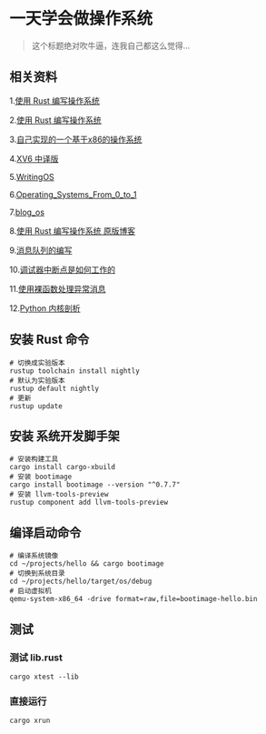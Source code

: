 # 一天学会做操作系统
> 这个标题绝对吹牛逼，连我自己都这么觉得...


## 相关资料 

1.[使用 Rust 编写操作系统](https://rust.cc/article?id=57e7ead4-7596-41cb-913e-7bd075caa7f4)

2.[使用 Rust 编写操作系统](https://github.com/rustcc/writing-an-os-in-rust)

3.[自己实现的一个基于x86的操作系统](https://bbs.pediy.com/thread-182967.htm)

4.[XV6 中译版](https://github.com/deyuhua/xv6-book-chinese/blob/master/book/zh/chap01.md)

5.[WritingOS](http://oldlinux.org/Linux.old/docs/WritingOS.pdf)

6.[Operating_Systems_From_0_to_1](./doc/Operating_Systems_From_0_to_1.pdf)

7.[blog_os](https://github.com/phil-opp/blog_os)

8.[使用 Rust 编写操作系统 原版博客](http://os.phil-opp.com/)

9.[消息队列的编写](https://github.com/johnmq/john)

10.[调试器中断点是如何工作的](https://eli.thegreenplace.net/2011/01/27/how-debuggers-work-part-2-breakpoints)

11.[使用裸函数处理异常消息](https://os.phil-opp.com/first-edition/extra/naked-exceptions/)

12.[Python 内核剖析](https://eli.thegreenplace.net/tag/python-internals)

## 安装 Rust 命令
```shell
# 切换成实验版本
rustup toolchain install nightly
# 默认为实验版本
rustup default nightly
# 更新
rustup update
```

## 安装 系统开发脚手架
```shell 
# 安装构建工具
cargo install cargo-xbuild
# 安装 bootimage
cargo install bootimage --version "^0.7.7"
# 安装 llvm-tools-preview
rustup component add llvm-tools-preview
```

## 编译启动命令
```shell
# 编译系统镜像
cd ~/projects/hello && cargo bootimage
# 切换到系统目录
cd ~/projects/hello/target/os/debug
# 启动虚拟机
qemu-system-x86_64 -drive format=raw,file=bootimage-hello.bin

```

## 测试
### 测试 lib.rust
```shell
cargo xtest --lib
```
### 直接运行
```shell
cargo xrun
```

